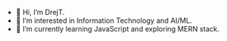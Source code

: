 - 👋 Hi, I’m DrejT.
- 👀 I’m interested in Information Technology and AI/ML.
- 🌱 I’m currently learning JavaScript and exploring MERN stack.

<!---
DrejT/DrejT is a ✨ special ✨ repository because its `README.md` (this file) appears on your GitHub profile.
You can click the Preview link to take a look at your changes.
--->
